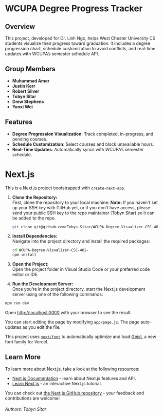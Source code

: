 # WCUPA Degree Progress Tracker
## Overview
This project, developed for Dr. Linh Ngo, helps West Chester University CS students visualize their progress toward graduation. It includes a degree progression chart, schedule customization to avoid conflicts, and real-time updates with WCUPA’s semester schedule API.
## Group Members
- **Muhammad Amer**
- **Justin Kerr**
- **Robert Silver**
- **Tobyn Sitar**
- **Drew Stephens**
- **Yanxi Wei**
## Features
- **Degree Progression Visualization**: Track completed, in-progress, and pending courses.
- **Schedule Customization**: Select courses and block unavailable hours.
- **Real-Time Updates**: Automatically syncs with WCUPA’s semester schedule.


# Next.js 
This is a [Next.js](https://nextjs.org) project bootstrapped with [`create-next-app`](https://github.com/vercel/next.js/tree/canary/packages/create-next-app).


1. **Clone the Repository:**  
   First, clone the repository to your local machine:
   **Note:** If you haven't set up your SSH key with GitHub yet, or if you don't have access, please send your public SSH key to the repo maintainer (Tobyn Sitar) so it can be added to the repo.

   ```bash
   git clone git@github.com:Tobyn-Sitar/WCUPA-Degree-Visualizer-CSC-402-.git
   ```

2. **Install Dependencies:**  
   Navigate into the project directory and install the required packages:

   ```bash
   cd WCUPA-Degree-Visualizer-CSC-402-
   npm install
   ```

3. **Open the Project:**  
   Open the project folder in Visual Studio Code or your preferred code editor or IDE.

4. **Run the Development Server:**  
   Once you're in the project directory, start the Next.js development server using one of the following commands:


```bash
npm run dev
```

Open [http://localhost:3000](http://localhost:3000) with your browser to see the result.

You can start editing the page by modifying `app/page.js`. The page auto-updates as you edit the file.

This project uses [`next/font`](https://nextjs.org/docs/app/building-your-application/optimizing/fonts) to automatically optimize and load [Geist](https://vercel.com/font), a new font family for Vercel.

## Learn More

To learn more about Next.js, take a look at the following resources:

- [Next.js Documentation](https://nextjs.org/docs) - learn about Next.js features and API.
- [Learn Next.js](https://nextjs.org/learn) - an interactive Next.js tutorial.

You can check out [the Next.js GitHub repository](https://github.com/vercel/next.js) - your feedback and contributions are welcome!


###### Authors: Tobyn Sitar 
